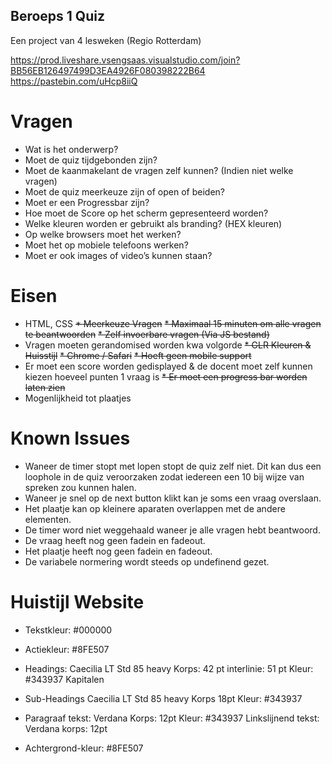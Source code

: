 ## Beroeps 1 Quiz
Een project van 4 lesweken (Regio Rotterdam)


https://prod.liveshare.vsengsaas.visualstudio.com/join?BB56EB126497499D3EA4926F080398222B64
https://pastebin.com/uHcp8iiQ

# Vragen

*	Wat is het onderwerp?
*	Moet de quiz tijdgebonden zijn?
*	Moet de kaanmakelant de vragen zelf kunnen? (Indien niet welke vragen)
*	Moet de quiz meerkeuze zijn of open of beiden?
*	Moet er een Progressbar zijn?
*	Hoe moet de Score op het scherm gepresenteerd worden?
*	Welke kleuren worden er gebruikt als branding? (HEX kleuren)
*	Op welke browsers moet het werken?
*	Moet het op mobiele telefoons werken?
*	Moet er ook images of video’s kunnen staan?

# Eisen

* HTML, CSS
~~* Meerkeuze Vragen~~
~~* Maximaal 15 minuten om alle vragen te beantwoorden~~
~~* Zelf invoerbare vragen (Via JS bestand)~~
* Vragen moeten gerandomised worden kwa volgorde
~~* GLR Kleuren & Huisstijl~~
~~* Chrome / Safari~~
~~* Hoeft geen mobile support~~
* Er moet een score worden gedisplayed & de docent moet zelf kunnen kiezen hoeveel punten 1 vraag is
~~* Er moet een progress bar worden laten zien~~
* Mogenlijkheid tot plaatjes

# Known Issues
* Waneer de timer stopt met lopen stopt de quiz zelf niet. Dit kan dus een loophole in de quiz veroorzaken zodat iedereen een 10 bij wijze van spreken zou kunnen halen.
* Waneer je snel op de next button klikt kan je soms een vraag overslaan.
* Het plaatje kan op kleinere aparaten overlappen met de andere elementen.
* De timer word niet weggehaald waneer je alle vragen hebt beantwoord.
* De vraag heeft nog geen fadein en fadeout.
* Het plaatje heeft nog geen fadein en fadeout.
* De variabele normering wordt steeds op undefinend gezet.


# Huistijl Website

* Tekstkleur: #000000
* Actiekleur: #8FE507

* Headings: 
  Caecilia LT Std
  85 heavy
  Korps: 42 pt
  interlinie: 51 pt
  Kleur: #343937
  Kapitalen

* Sub-Headings
  Caecilia LT Std
  85 heavy
  Korps 18pt
  Kleur: #343937

* Paragraaf tekst:
  Verdana
  Korps: 12pt
  Kleur: #343937
  Linkslijnend
  tekst: Verdana
  korps: 12pt
  
 * Achtergrond-kleur:
   #8FE507
